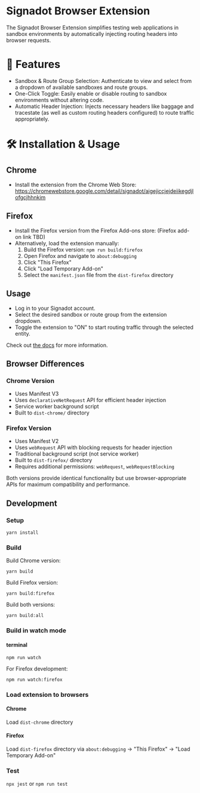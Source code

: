 # Signadot Browser Extension

The Signadot Browser Extension simplifies testing web applications in sandbox environments by automatically injecting routing headers into browser requests.

# 🚀 Features
- Sandbox & Route Group Selection: Authenticate to view and select from a dropdown of available sandboxes and route groups.
- One-Click Toggle: Easily enable or disable routing to sandbox environments without altering code.
- Automatic Header Injection: Injects necessary headers like baggage and tracestate (as well as custom routing headers configured) to route traffic appropriately.

# 🛠️ Installation & Usage

## Chrome
- Install the extension from the Chrome Web Store: https://chromewebstore.google.com/detail/signadot/aigejiccjejdeiikegdjlofgcjhhnkim

## Firefox
- Install the Firefox version from the Firefox Add-ons store: (Firefox add-on link TBD)
- Alternatively, load the extension manually:
  1. Build the Firefox version: `npm run build:firefox`
  2. Open Firefox and navigate to `about:debugging`
  3. Click "This Firefox" 
  4. Click "Load Temporary Add-on"
  5. Select the `manifest.json` file from the `dist-firefox` directory

## Usage
- Log in to your Signadot account.
- Select the desired sandbox or route group from the extension dropdown.
- Toggle the extension to "ON" to start routing traffic through the selected entity.

Check out [the docs](https://www.signadot.com/docs/guides/developer-environments/access-sandboxes) for more information.

## Browser Differences

### Chrome Version
- Uses Manifest V3
- Uses `declarativeNetRequest` API for efficient header injection
- Service worker background script
- Built to `dist-chrome/` directory

### Firefox Version  
- Uses Manifest V2
- Uses `webRequest` API with blocking requests for header injection
- Traditional background script (not service worker)
- Built to `dist-firefox/` directory
- Requires additional permissions: `webRequest`, `webRequestBlocking`

Both versions provide identical functionality but use browser-appropriate APIs for maximum compatibility and performance.

## Development

### Setup
```
yarn install
```

### Build

Build Chrome version:
```
yarn build
```

Build Firefox version:
```
yarn build:firefox
```

Build both versions:
```
yarn build:all
```

### Build in watch mode

#### terminal
```
npm run watch
```

For Firefox development:
```
npm run watch:firefox
```

### Load extension to browsers

#### Chrome
Load `dist-chrome` directory

#### Firefox  
Load `dist-firefox` directory via `about:debugging` → "This Firefox" → "Load Temporary Add-on"

### Test
`npx jest` or `npm run test`
